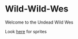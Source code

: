 # Wild-Wild-Wes
Welcome to the Undead Wild Wes

Look [here](https://forums.tigsource.com/index.php?topic=42354.0) for sprites
